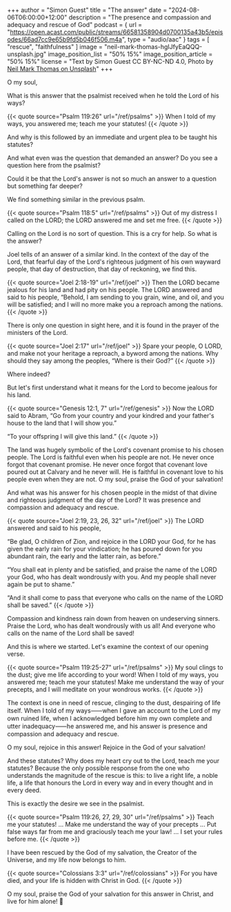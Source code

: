 +++
author = "Simon Guest"
title = "The answer"
date = "2024-08-06T06:00:00+12:00"
description = "The presence and compassion and adequacy and rescue of God"
podcast = { url = "https://open.acast.com/public/streams/66581358904d0700135a43b5/episodes/66ad7cc9e65b9fd5b046f506.m4a", type = "audio/aac" }
tags = [ "rescue", "faithfulness" ]
image = "neil-mark-thomas-hgIJfyEaQQQ-unsplash.jpg"
image_position_list = "50% 15%"
image_position_article = "50% 15%"
license = "Text by Simon Guest CC BY-NC-ND 4.0, Photo by [Neil Mark Thomas on Unsplash](https://unsplash.com/photos/a-rescue-from-a-helicopter-in-dinas-dinlle-from-the-water-hgIJfyEaQQQ)"
+++

O my soul,

What is this answer that the psalmist received when he told the Lord of his ways?

{{< quote source="Psalm 119:26" url="/ref/psalms" >}}
When I told of my ways, you answered me; teach me your statutes!
{{< /quote >}}

And why is this followed by an immediate and urgent plea to be taught his statutes?

And what even was the question that demanded an answer? Do you see a question here from the psalmist?

Could it be that the Lord's answer is not so much an answer to a question but something far deeper?

We find something similar in the previous psalm.

{{< quote source="Psalm 118:5" url="/ref/psalms" >}}
Out of my distress I called on the LORD; the LORD answered me and set me free.
{{< /quote >}}

Calling on the Lord is no sort of question. This is a cry for help. So what is the answer?

Joel tells of an answer of a similar kind. In the context of the day of the Lord, that fearful day of the Lord's righteous judgment of his own wayward people, that day of destruction, that day of reckoning, we find this.

{{< quote source="Joel 2:18-19" url="/ref/joel" >}}
Then the LORD became jealous for his land and had pity on his people. The LORD answered and said to his people, “Behold, I am sending to you grain, wine, and oil, and you will be satisfied; and I will no more make you a reproach among the nations.
{{< /quote >}}

There is only one question in sight here, and it is found in the prayer of the ministers of the Lord.

{{< quote source="Joel 2:17" url="/ref/joel" >}}
Spare your people, O LORD, and make not your heritage a reproach, a byword among the nations. Why should they say among the peoples, “Where is their God?”
{{< /quote >}}

Where indeed?

But let's first understand what it means for the Lord to become jealous for his land.

{{< quote source="Genesis 12:1, 7" url="/ref/genesis" >}}
Now the LORD said to Abram, “Go from your country and your kindred and your father's house to the land that I will show you.”

“To your offspring I will give this land.”
{{< /quote >}}

The land was hugely symbolic of the Lord's covenant promise to his chosen people. The Lord is faithful even when his people are not. He never once forgot that covenant promise. He never once forgot that covenant love poured out at Calvary and he never will. He is faithful in covenant love to his people even when they are not. O my soul, praise the God of your salvation!

And what was his answer for his chosen people in the midst of that divine and righteous judgment of the day of the Lord? It was presence and compassion and adequacy and rescue.

{{< quote source="Joel 2:19, 23, 26, 32" url="/ref/joel" >}}
The LORD answered and said to his people,

“Be glad, O children of Zion, and rejoice in the LORD your God, for he has given the early rain for your vindication; he has poured down for you abundant rain, the early and the latter rain, as before.”

“You shall eat in plenty and be satisfied, and praise the name of the LORD your God, who has dealt wondrously with you. And my people shall never again be put to shame.”

“And it shall come to pass that everyone who calls on the name of the LORD shall be saved.”
{{< /quote >}}

Compassion and kindness rain down from heaven on undeserving sinners. Praise the Lord, who has dealt wondrously with us all! And everyone who calls on the name of the Lord shall be saved!

And this is where we started. Let's examine the context of our opening verse.

{{< quote source="Psalm 119:25-27" url="/ref/psalms" >}}
My soul clings to the dust; give me life according to your word! When I told of my ways, you answered me; teach me your statutes! Make me understand the way of your precepts, and I will meditate on your wondrous works.
{{< /quote >}}

The context is one in need of rescue, clinging to the dust, despairing of life itself. When I told of my ways⸺when I gave an account to the Lord of my own ruined life, when I acknowledged before him my own complete and utter inadequacy⸺he answered me, and his answer is presence and compassion and adequacy and rescue.

O my soul, rejoice in this answer! Rejoice in the God of your salvation!

And these statutes? Why does my heart cry out to the Lord, teach me your statutes? Because the only possible response from the one who understands the magnitude of the rescue is this: to live a right life, a noble life, a life that honours the Lord in every way and in every thought and in every deed.

This is exactly the desire we see in the psalmist.

{{< quote source="Psalm 119:26, 27, 29, 30" url="/ref/psalms" >}}
Teach me your statutes! ...  Make me understand the way of your precepts ... Put false ways far from me
and graciously teach me your law! ... I set your rules before me.
{{< /quote >}}

I have been rescued by the God of my salvation, the Creator of the Universe, and my life now belongs to him.

{{< quote source="Colossians 3:3" url="/ref/colossians" >}}
For you have died, and your life is hidden with Christ in God.
{{< /quote >}}

O my soul, praise the God of your salvation for this answer in Christ, and live for him alone! 🙏
